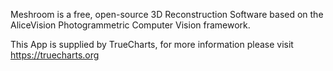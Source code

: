 Meshroom is a free, open-source 3D Reconstruction Software based on the AliceVision Photogrammetric Computer Vision framework.

This App is supplied by TrueCharts, for more information please visit https://truecharts.org
